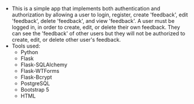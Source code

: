 - This is a simple app that implements both authentication and authorization by allowing a user to login, register, create 'feedback', edit 'feedback', delete 'feedback', and view 'feedback'. A user must be logged in, in order to create, edit, or delete their own feedback. They can see the 'feedback' of other users but they will not be authorized to create, edit, or delete other user's feedback.
- Tools used:
  - Python
  - Flask
  - Flask-SQLAlchemy
  - Flask-WTForms
  - Flask-Bcrypt
  - PostgreSQL
  - Bootstrap 5
  - HTML